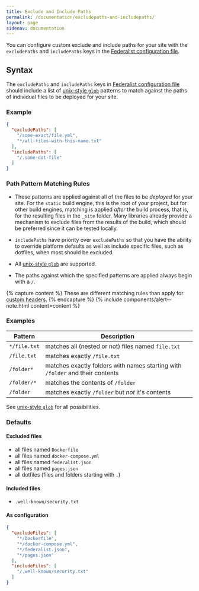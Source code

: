 ```yaml
---
title: Exclude and Include Paths
permalink: /documentation/excludepaths-and-includepaths/
layout: page
sidenav: documentation
---
```


You can configure custom exclude and include paths for your site with the `excludePaths` and `includePaths` keys in the [Federalist configuration file](../federalist-json).

## Syntax

The `excludePaths` and `includePaths` keys in [Federalist configuration file](../federalist-json) should include a list of [unix-style `glob`](https://en.wikipedia.org/wiki/Glob_(programming)#Unix-like) patterns to match against the paths of individual files to be deployed for your site.

### Example
```json
{
  "excludePaths": [
    "/some-exact/file.yml",
    "*/all-files-with-this-name.txt"
  ],
  "includePaths": [
    "/.some-dot-file"
  ]
}
```

### Path Pattern Matching Rules
- These patterns are applied against all of the files to be *deployed* for your site. For the `static` build engine, this is the root of your project, but for other build engines, matching is applied *after* the build process, that is, for the resulting files in the `_site` folder. Many libraries already provide a mechanism to exclude files from the results of the build, which should be preferred since it can be tested locally.

- `includePaths` have priority over `excludePaths` so that you have the ability to override platform defaults as well as include specific files, such as dotfiles, when most should be excluded.

- All [unix-style `glob`](https://en.wikipedia.org/wiki/Glob_(programming)#Unix-like) are supported.

- The paths against which the specified patterns are applied always begin with a `/`.

{% capture content %}
These are different matching rules than apply for [custom headers](../custom-headers).
{% endcapture %}
{% include components/alert--note.html content=content %}

### Examples

| Pattern | Description |
| ------- | ----------- |
| `*/file.txt` | matches all (nested or not) files named `file.txt` |
| `/file.txt` | matches exactly `/file.txt` |
| `/folder*` | matches exactly folders with names starting with `/folder` and their contents |
| `/folder/*` | matches the contents of `/folder` |
| `/folder` | matches exactly `/folder` but *not* it's contents |

See [unix-style `glob`](https://en.wikipedia.org/wiki/Glob_(programming)#Unix-like) for all possibilities.

### Defaults
#### Excluded files
- all files named `Dockerfile`
- all files named `docker-compose.yml`
- all files named `federalist.json`
- all files named `pages.json`
- all dotfiles (files and folders starting with `.`)
  
#### Included files
- `.well-known/security.txt`

#### As configuration
```json
{
  "excludeFiles": [
    "*/Dockerfile",
    "*/docker-compose.yml",
    "*/federalist.json",
    "*/pages.json"
  ],
  "includeFiles": [
    "/.well-known/security.txt"
  ]
}
```
